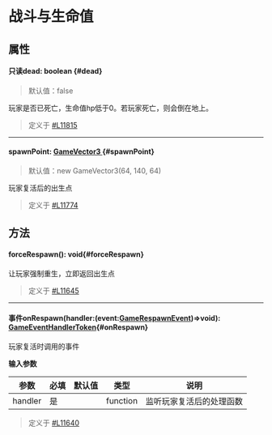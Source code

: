 <script setup>
import '/style.css'
</script>
# 战斗与生命值
## 属性

#### <font id="API" /><font id="ReadOnly">只读</font>dead<font id="Type">: boolean</font>  {#dead}
> 默认值：false

玩家是否已死亡，生命值hp低于0。若玩家死亡，则会倒在地上。

> 定义于 [#L11815](https://github.com/box3lab/arena_dts/blob/main/GameAPI.d.ts#L11815)
---


#### <font id="API" />spawnPoint<font id="Type">: [GameVector3 ](https://www.yuque.com/box3lab/api/sug8utrs043aep5v)</font>{#spawnPoint}
> 默认值：new GameVector3(64, 140, 64)

玩家复活后的出生点

> 定义于 [#L11774](https://github.com/box3lab/arena_dts/blob/main/GameAPI.d.ts#L11774)

## 方法

#### <font id="API" />forceRespawn()<font id="Type">:  void</font>{#forceRespawn}
让玩家强制重生，立即返回出生点

> 定义于 [#L11645](https://github.com/box3lab/arena_dts/blob/main/GameAPI.d.ts#L11645)
---


#### <font id="API" /><font id="Event">事件</font>onRespawn(<font id="Type">handler:(event:[GameRespawnEvent](/GameWorld/fight#GameRespawnEvent))=>void</font>)<font id="Type">: [GameEventHandlerToken](/GameEventHandlerToken/)</font>{#onRespawn}
玩家复活时调用的事件

**输入参数**

| **参数** | **必填** | **默认值** | **类型** | **说明** |
| --- | --- | --- | --- | --- |
| handler | 是 | | function | 监听玩家复活后的处理函数 |


> 定义于 [#L11640](https://github.com/box3lab/arena_dts/blob/main/GameAPI.d.ts#L11640)
